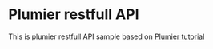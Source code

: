 # Plumier restfull API
This is plumier restfull API sample based on <a href="https://plumierjs.com/docs/tutorials/basic-sql/get-started">Plumier tutorial</a> 
